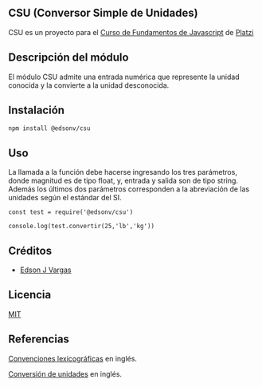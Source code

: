 ## CSU (Conversor Simple de Unidades)
CSU es un proyecto para el [Curso de Fundamentos de Javascript](https://platzi.com/js) de [Platzi](https://platzi.com)

## Descripción del módulo
El módulo CSU admite una entrada numérica que represente la unidad conocida y la convierte a la unidad desconocida.

## Instalación
```
npm install @edsonv/csu
```

## Uso
La llamada a la función debe hacerse ingresando los tres parámetros, donde magnitud es de tipo float, y, entrada y salida son de tipo string. Además los últimos dos parámetros corresponden a la abreviación de las unidades según el estándar del SI.
```
const test = require('@edsonv/csu')

console.log(test.convertir(25,'lb','kg'))
```

## Créditos
- [Edson J Vargas](https://edsonvargas.com.ve)

## Licencia

[MIT](https://opensource.org/licenses/MIT)

## Referencias
[Convenciones lexicográficas](https://en.wikipedia.org/wiki/International_System_of_Units#Lexicographic_conventions) en inglés.

[Conversión de unidades](https://en.wikipedia.org/wiki/Conversion_of_units) en inglés.
